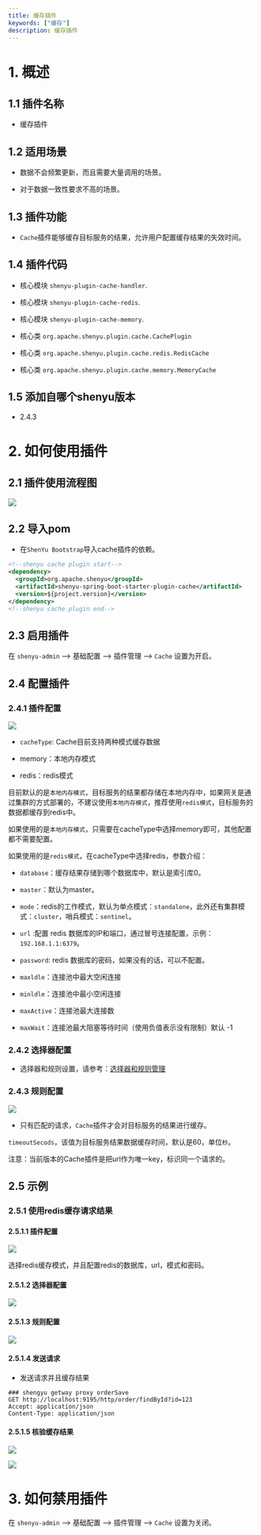 ```yaml
---
title: 缓存插件
keywords: ["缓存"]
description: 缓存插件
---
```



# 1. 概述

## 1.1 插件名称

* 缓存插件

## 1.2 适用场景

* 数据不会频繁更新，而且需要大量调用的场景。

* 对于数据一致性要求不高的场景。

## 1.3 插件功能

* `Cache`插件能够缓存目标服务的结果，允许用户配置缓存结果的失效时间。

## 1.4 插件代码

* 核心模块 `shenyu-plugin-cache-handler`.
* 核心模块 `shenyu-plugin-cache-redis`.
* 核心模块 `shenyu-plugin-cache-memory`.

* 核心类 `org.apache.shenyu.plugin.cache.CachePlugin`
* 核心类 `org.apache.shenyu.plugin.cache.redis.RedisCache`
* 核心类 `org.apache.shenyu.plugin.cache.memory.MemoryCache`

## 1.5 添加自哪个shenyu版本

* 2.4.3

# 2. 如何使用插件

## 2.1 插件使用流程图

![](/img/shenyu/plugin/plugin_use_zh.jpg)

## 2.2 导入pom

* 在`ShenYu Bootstrap`导入cache插件的依赖。

```xml
<!--shenyu cache plugin start-->
<dependency>
  <groupId>org.apache.shenyu</groupId>
  <artifactId>shenyu-spring-boot-starter-plugin-cache</artifactId>
  <version>${project.version}</version>
</dependency>
<!--shenyu cache plugin end-->
```

## 2.3 启用插件

在 `shenyu-admin` --> 基础配置 --> 插件管理 --> `Cache` 设置为开启。

## 2.4 配置插件

### 2.4.1 插件配置

![](/img/shenyu/plugin/cache/cache-plugin-config-zh.png)

* `cacheType`: Cache目前支持两种模式缓存数据

* memory：本地内存模式

* redis：redis模式

目前默认的是`本地内存模式`，目标服务的结果都存储在本地内存中，如果网关是通过集群的方式部署的，不建议使用`本地内存模式`，推荐使用`redis模式`，目标服务的数据都缓存到redis中。

如果使用的是`本地内存模式`，只需要在cacheType中选择memory即可，其他配置都不需要配置。

如果使用的是`redis模式`，在cacheType中选择redis，参数介绍：

* `database`：缓存结果存储到哪个数据库中，默认是索引库0。

* `master`：默认为master。

* `mode`：redis的工作模式，默认为单点模式：`standalone`，此外还有集群模式：`cluster`，哨兵模式：`sentinel`。

* `url` :配置 redis 数据库的IP和端口，通过冒号连接配置，示例：`192.168.1.1:6379`。

* `password`: redis 数据库的密码，如果没有的话，可以不配置。

* `maxldle`：连接池中最大空闲连接

* `minldle`：连接池中最小空闲连接

* `maxActive`：连接池最大连接数

* `maxWait`：连接池最大阻塞等待时间（使用负值表示没有限制）默认 -1

### 2.4.2 选择器配置

* 选择器和规则设置，请参考：[选择器和规则管理](../../user-guide/admin-usage/selector-and-rule)

### 2.4.3 规则配置

![](/img/shenyu/plugin/cache/cache-plugin-rule-zh.png)

* 只有匹配的请求，`Cache`插件才会对目标服务的结果进行缓存。

`timeoutSecods`，该值为目标服务结果数据缓存时间，默认是60，单位`秒`。

注意：当前版本的Cache插件是把url作为唯一key，标识同一个请求的。

## 2.5 示例

### 2.5.1 使用redis缓存请求结果

#### 2.5.1.1 插件配置

![](/img/shenyu/plugin/cache/cache-plugin-config-example-zh.png)

选择redis缓存模式，并且配置redis的数据库，url，模式和密码。

#### 2.5.1.2 选择器配置

![](/img/shenyu/plugin/cache/cache-plugin-selector-zh.png)

#### 2.5.1.3 规则配置

![](/img/shenyu/plugin/cache/cache-plugin-rule-zh.png)

#### 2.5.1.4 发送请求

* 发送请求并且缓存结果

```http title="request"
### shengyu getway proxy orderSave
GET http://localhost:9195/http/order/findById?id=123
Accept: application/json
Content-Type: application/json
```

#### 2.5.1.5 核验缓存结果

![](/img/shenyu/plugin/cache/cache-result.jpg)

![](/img/shenyu/plugin/cache/cache-result-check.png)

# 3. 如何禁用插件

在 `shenyu-admin` --> 基础配置 --> 插件管理 --> `Cache` 设置为关闭。
